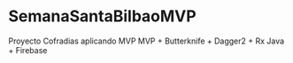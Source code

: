 # SemanaSantaBilbaoMVP
Proyecto Cofradias aplicando MVP
MVP + Butterknife + Dagger2 + Rx Java + Firebase
